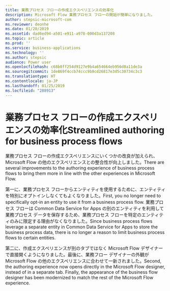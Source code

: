 ```yaml
---
title: 業務プロセス フローの作成エクスペリエンスの効率化
description: Microsoft Flow 業務プロセス フローの開始が簡単になりました。
author: stepsic-microsoft-com
ms.reviewer: deonhe
ms.date: 01/20/2019
ms.assetid: dad6ed94-a501-e911-a978-000d3a137208
ms.topic: article
ms.prod: ''
ms.service: business-applications
ms.technology: ''
ms.author: stepsic
audience: Power user
ms.openlocfilehash: c68b0ff254d9127e9b4a654664eb956d0a11de3a
ms.sourcegitcommit: 1de869f4ccb74ccc9b9cd26817e3d5c30734c3c3
ms.translationtype: HT
ms.contentlocale: ja-JP
ms.lasthandoff: 01/25/2019
ms.locfileid: "288913"
---
```

# <a name="streamlined-authoring-for-business-process-flows"></a><span data-ttu-id="05677-103">業務プロセス フローの作成エクスペリエンスの効率化</span><span class="sxs-lookup"><span data-stu-id="05677-103">Streamlined authoring for business process flows</span></span>




<span data-ttu-id="05677-104">業務プロセス フローの作成エクスペリエンスにいくつかの改良が加えられ、Microsoft Flow の他のエクスペリエンスとの整合性が向上しました。</span><span class="sxs-lookup"><span data-stu-id="05677-104">There are several improvements to the authoring experience of business process flows to bring them more in line with the other experiences in Microsoft Flow.</span></span>

<span data-ttu-id="05677-105">第一に、業務プロセス フローからエンティティを使用するために、エンティティを特別にオプトインしなくてもよくなりました。</span><span class="sxs-lookup"><span data-stu-id="05677-105">First, you no longer need to specifically opt-in an entity to use it from a business process flow.</span></span> <span data-ttu-id="05677-106">業務プロセス フローは Common Data Service for Apps の別のエンティティを利用して業務プロセス データを保存するため、業務プロセス フローを特定のエンティティのみに限定する理由がなくなりました。</span><span class="sxs-lookup"><span data-stu-id="05677-106">Since business process flows leverage a separate entity in Common Data Service for Apps to store the business process data, there is no longer a reason to limit business process flows to certain entities.</span></span>

<span data-ttu-id="05677-107">第二に、作成エクスペリエンスが別のタブではなく Microsoft Flow デザイナーで直接開くようになりました。最後に、業務フロー デザイナーの外観が Microsoft Flow の他のエクスペリエンスに合わせて一新されました。</span><span class="sxs-lookup"><span data-stu-id="05677-107">Second, the authoring experience now opens directly in the Microsoft Flow designer, instead of in a separate tab. Finally, the appearance of the business flow designer has been modernized to match the rest of the Microsoft Flow experience.</span></span>
